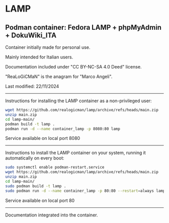 # LAMP

## Podman container: Fedora LAMP + phpMyAdmin + DokuWiki_ITA

Container initially made for personal use.

Mainly intended for Italian users.

Documentation included under "CC BY-NC-SA 4.0 Deed" license.

"ReaLoGiCMaN" is the anagram for "Marco Angeli".

Last modified: 22/11/2024

----

Instructions for installing the LAMP container as a non-privileged user:

```bash
wget https://github.com/realogicman/lamp/archive/refs/heads/main.zip
unzip main.zip
cd lamp-main/ 
podman build -t lamp .
podman run -d --name container_lamp -p 8080:80 lamp
```

Service available on local port 8080

----

Instructions to install the LAMP container on your system, running it automatically on every boot:

```bash
sudo systemctl enable podman-restart.service
wget https://github.com/realogicman/lamp/archive/refs/heads/main.zip
unzip main.zip
cd lamp-main/ 
sudo podman build -t lamp .
sudo podman run -d --name container_lamp -p 80:80 --restart=always lamp
```

Service available on local port 80

----

Documentation integrated into the container.
